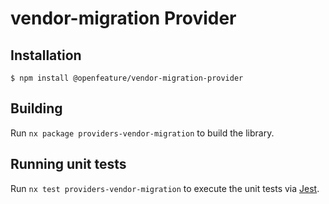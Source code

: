 # vendor-migration Provider

## Installation

```
$ npm install @openfeature/vendor-migration-provider
```

## Building

Run `nx package providers-vendor-migration` to build the library.

## Running unit tests

Run `nx test providers-vendor-migration` to execute the unit tests via [Jest](https://jestjs.io).

